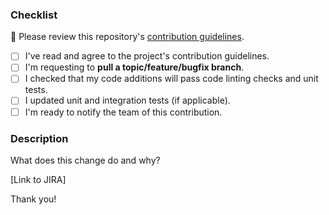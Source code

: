 ### Checklist
🚨 Please review this repository's [contribution guidelines](./CONTRIBUTING.md).

- [ ] I've read and agree to the project's contribution guidelines.
- [ ] I'm requesting to **pull a topic/feature/bugfix branch**.
- [ ] I checked that my code additions will pass code linting checks and unit tests.
- [ ] I updated unit and integration tests (if applicable).
- [ ] I'm ready to notify the team of this contribution.

### Description
What does this change do and why?

[Link to JIRA]

Thank you!
